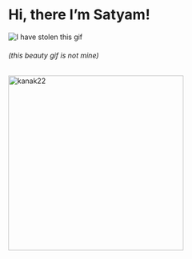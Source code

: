 # Hi, there I’m Satyam! 

![I have stolen this gif](https://c.tenor.com/CwZDbX7DvR8AAAAd/pixel-sakura.gif)
###### (this beauty gif is not mine)
<p><img align="left" src="https://github-readme-stats.vercel.app/api/top-langs?username=ginpachiSensei&show_icons=true&locale=en&layout=compact" width="350" alt="kanak22" /></p>

